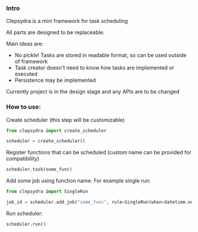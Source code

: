 ### Intro 
Clepsydra is a mini framework for task scheduling

All parts are designed to be replaceable. 

Main ideas are:
* No pickle! Tasks are stored in readable format, so can be used outside of framework
* Task creator doesn't need to know how tasks are implemented or executed
* Persistence may be implemented

Currently project is in the design stage and any APIs are to be changed

### How to use:

Create scheduler (this step will be customizable)

```python
from clepsydra import create_scheduler

scheduler = create_scheduler() 
```

Register functions that can be scheduled (custom name can be provided for compatibility)

```python
scheduler.task(some_func)
```

Add some job using function name. For example single run:

```python
from clepsydra import SingleRun

job_id = scheduler.add_job("some_func", rule=SingleRun(when=datetime.now()))
```

Run scheduler:

```python
scheduler.run()
```